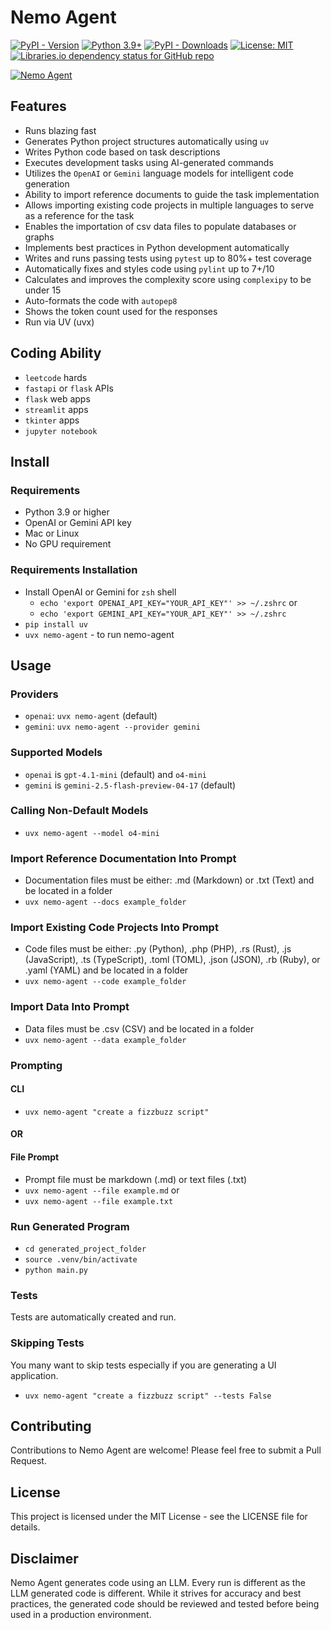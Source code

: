# Nemo Agent

[![PyPI - Version](https://img.shields.io/pypi/v/nemo-agent)](https://pypi.org/project/nemo-agent/)
[![Python 3.9+](https://img.shields.io/badge/python-3.9+-blue.svg)](https://www.python.org/downloads/)
[![PyPI - Downloads](https://img.shields.io/pypi/dm/nemo-agent)](https://pypi.org/project/nemo-agent/)
[![License: MIT](https://img.shields.io/badge/License-MIT-green.svg)](https://opensource.org/licenses/MIT)
[![Libraries.io dependency status for GitHub repo](https://img.shields.io/librariesio/github/truemagic-coder/nemo-agent)](https://libraries.io/pypi/nemo-agent)

[![Nemo Agent](https://cdn.cometheart.com/nemo-agent-2.png)](https://cdn.cometheart.com/nemo-agent.mp4)

## Features
* Runs blazing fast
* Generates Python project structures automatically using `uv`
* Writes Python code based on task descriptions
* Executes development tasks using AI-generated commands
* Utilizes the `OpenAI` or `Gemini` language models for intelligent code generation
* Ability to import reference documents to guide the task implementation
* Allows importing existing code projects in multiple languages to serve as a reference for the task
* Enables the importation of csv data files to populate databases or graphs
* Implements best practices in Python development automatically
* Writes and runs passing tests using `pytest` up to 80%+ test coverage 
* Automatically fixes and styles code using `pylint` up to 7+/10
* Calculates and improves the complexity score using `complexipy` to be under 15
* Auto-formats the code with `autopep8`
* Shows the token count used for the responses
* Run via UV (uvx)

## Coding Ability
* `leetcode` hards
* `fastapi` or `flask` APIs
* `flask` web apps
* `streamlit` apps
* `tkinter` apps
* `jupyter notebook`

## Install 

### Requirements
* Python 3.9 or higher
* OpenAI or Gemini API key
* Mac or Linux
* No GPU requirement

### Requirements Installation
* Install OpenAI or Gemini for `zsh` shell
    * `echo 'export OPENAI_API_KEY="YOUR_API_KEY"' >> ~/.zshrc` or
    * `echo 'export GEMINI_API_KEY="YOUR_API_KEY"' >> ~/.zshrc`
* `pip install uv`
* `uvx nemo-agent` - to run nemo-agent

## Usage

### Providers
* `openai`: `uvx nemo-agent` (default)
* `gemini`: `uvx nemo-agent --provider gemini`

### Supported Models 
* `openai` is `gpt-4.1-mini` (default) and `o4-mini`
* `gemini` is `gemini-2.5-flash-preview-04-17` (default)

### Calling Non-Default Models
* `uvx nemo-agent --model o4-mini`

### Import Reference Documentation Into Prompt
* Documentation files must be either: .md (Markdown) or .txt (Text) and be located in a folder
* `uvx nemo-agent --docs example_folder`

### Import Existing Code Projects Into Prompt
* Code files must be either: .py (Python), .php (PHP), .rs (Rust), .js (JavaScript), .ts (TypeScript), .toml (TOML), .json (JSON), .rb (Ruby), or .yaml (YAML) and be located in a folder
* `uvx nemo-agent --code example_folder`

### Import Data Into Prompt
* Data files must be .csv (CSV) and be located in a folder
* `uvx nemo-agent --data example_folder`

### Prompting

#### CLI
* `uvx nemo-agent "create a fizzbuzz script"`

#### OR

#### File Prompt
* Prompt file must be markdown (.md) or text files (.txt)
* `uvx nemo-agent --file example.md` or 
* `uvx nemo-agent --file example.txt`

### Run Generated Program
* `cd generated_project_folder`
* `source .venv/bin/activate`
* `python main.py`

### Tests

Tests are automatically created and run.

### Skipping Tests

You many want to skip tests especially if you are generating a UI application.

* `uvx nemo-agent "create a fizzbuzz script" --tests False`

## Contributing
Contributions to Nemo Agent are welcome! Please feel free to submit a Pull Request.

## License
This project is licensed under the MIT License - see the LICENSE file for details.

## Disclaimer
Nemo Agent generates code using an LLM. Every run is different as the LLM generated code is different. While it strives for accuracy and best practices, the generated code should be reviewed and tested before being used in a production environment.
